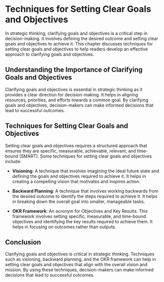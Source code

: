 Techniques for Setting Clear Goals and Objectives
=============================================================================================

In strategic thinking, clarifying goals and objectives is a critical step in decision-making. It involves defining the desired outcome and setting clear goals and objectives to achieve it. This chapter discusses techniques for setting clear goals and objectives to help readers develop an effective approach to clarifying goals and objectives.

Understanding the Importance of Clarifying Goals and Objectives
---------------------------------------------------------------

Clarifying goals and objectives is essential in strategic thinking as it provides a clear direction for decision-making. It helps in aligning resources, priorities, and efforts towards a common goal. By clarifying goals and objectives, decision-makers can make informed decisions that lead to successful outcomes.

Techniques for Setting Clear Goals and Objectives
-------------------------------------------------

Setting clear goals and objectives requires a structured approach that ensures they are specific, measurable, achievable, relevant, and time-bound (SMART). Some techniques for setting clear goals and objectives include:

* **Visioning**: A technique that involves imagining the ideal future state and defining the goals and objectives required to achieve it. It helps in creating a compelling vision that motivates and inspires action.

* **Backward Planning**: A technique that involves working backwards from the desired outcome to identify the steps required to achieve it. It helps in breaking down the overall goal into smaller, manageable tasks.

* **OKR Framework**: An acronym for Objectives and Key Results. This framework involves setting specific, measurable, and time-bound objectives and identifying the key results required to achieve them. It helps in focusing on outcomes rather than outputs.

Conclusion
----------

Clarifying goals and objectives is critical in strategic thinking. Techniques such as visioning, backward planning, and the OKR framework can help in setting clear goals and objectives that align with the overall vision and mission. By using these techniques, decision-makers can make informed decisions that lead to successful outcomes.
